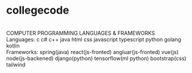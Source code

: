 # collegecode
<br>
COMPUTER PROGRAMMING LANGUAGES & FRAMEWORKS
<br>
Languages:
c 
c# 
c++ 
java 
html
css
javascript
typescript
python
golang
kotlin 
<br>
Frameworks:
spring(java)
react(js-fronted)
angluar(js-fronted)
vue(js)
node(js-backened)
django(python)
tensorflow(ml python)
bootstrap(css)
tailwind









